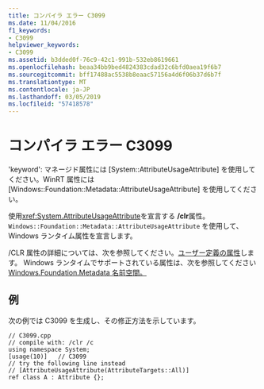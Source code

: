 ```yaml
---
title: コンパイラ エラー C3099
ms.date: 11/04/2016
f1_keywords:
- C3099
helpviewer_keywords:
- C3099
ms.assetid: b3dded0f-76c9-42c1-991b-532eb8619661
ms.openlocfilehash: beaa34bb9bed4824383cdad32c6bfd0aea19f6b7
ms.sourcegitcommit: bff17488ac5538b8eaac57156a4d6f06b37d6b7f
ms.translationtype: MT
ms.contentlocale: ja-JP
ms.lasthandoff: 03/05/2019
ms.locfileid: "57418578"
---
```

# <a name="compiler-error-c3099"></a>コンパイラ エラー C3099

'keyword': マネージド属性には [System::AttributeUsageAttribute] を使用してください。WinRT 属性には [Windows::Foundation::Metadata::AttributeUsageAttribute] を使用してください。

使用<xref:System.AttributeUsageAttribute>を宣言する **/clr**属性。 
  `Windows::Foundation::Metadata::AttributeUsageAttribute` を使用して、Windows ランタイム属性を宣言します。

/CLR 属性の詳細については、次を参照してください。[ユーザー定義の属性](../../windows/user-defined-attributes-cpp-component-extensions.md)します。 Windows ランタイムでサポートされている属性は、次を参照してください[Windows.Foundation.Metadata 名前空間。](/uwp/api/windows.foundation.metadata)

## <a name="example"></a>例

次の例では C3099 を生成し、その修正方法を示しています。

```
// C3099.cpp
// compile with: /clr /c
using namespace System;
[usage(10)]   // C3099
// try the following line instead
// [AttributeUsageAttribute(AttributeTargets::All)]
ref class A : Attribute {};
```